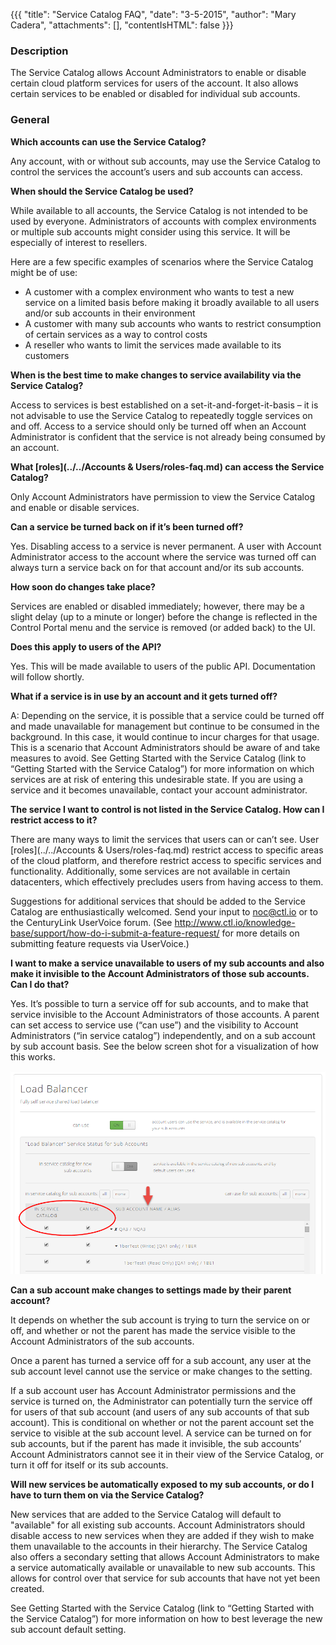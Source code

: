 {{{
  "title": "Service Catalog FAQ",
  "date": "3-5-2015",
  "author": "Mary Cadera",
  "attachments": [],
  "contentIsHTML": false
}}}

### Description

The Service Catalog allows Account Administrators to enable or disable certain cloud platform services for users of the account. It also allows certain services to be enabled or disabled for individual sub accounts.

### General

**Which accounts can use the Service Catalog?**

Any account, with or without sub accounts, may use the Service Catalog to control the services the account’s users and sub accounts can access.

**When should the Service Catalog be used?**

While available to all accounts, the Service Catalog is not intended to be used by everyone. Administrators of accounts with complex environments or multiple sub accounts might consider using this service. It will be especially of interest to resellers.

Here are a few specific examples of scenarios where the Service Catalog might be of use:

* A customer with a complex environment who wants to test a new service on a limited basis before making it broadly available to all users and/or sub accounts in their environment
* A customer with many sub accounts who wants to restrict consumption of certain services as a way to control costs
* A reseller who wants to limit the services made available to its customers

**When is the best time to make changes to service availability via the Service Catalog?**

Access to services is best established on a set-it-and-forget-it-basis – it is not advisable to use the Service Catalog to repeatedly toggle services on and off. Access to a service should only be turned off when an Account Administrator is confident that the service is not already being consumed by an account.

**What [roles](../../Accounts & Users/roles-faq.md) can access the Service Catalog?**

Only Account Administrators have permission to view the Service Catalog and enable or disable services.

**Can a service be turned back on if it’s been turned off?**

Yes. Disabling access to a service is never permanent. A user with Account Administrator access to the account where the service was turned off can always turn a service back on for that account and/or its sub accounts.

**How soon do changes take place?**

Services are enabled or disabled immediately; however, there may be a slight delay (up to a minute or longer) before the change is reflected in the Control Portal menu and the service is removed (or added back) to the UI.

**Does this apply to users of the API?**

Yes. This will be made available to users of the public API. Documentation will follow shortly.

**What if a service is in use by an account and it gets turned off?**

A: Depending on the service, it is possible that a service could be turned off and made unavailable for management but continue to be consumed in the background. In this case, it would continue to incur charges for that usage. This is a scenario that Account Administrators should be aware of and take measures to avoid. See Getting Started with the Service Catalog (link to “Getting Started with the Service Catalog”) for more information on which services are at risk of entering this undesirable state.
If you are using a service and it becomes unavailable, contact your account administrator.

**The service I want to control is not listed in the Service Catalog. How can I restrict access to it?**

There are many ways to limit the services that users can or can’t see. User [roles](../../Accounts & Users/roles-faq.md) restrict access to specific areas of the cloud platform, and therefore restrict access to specific services and functionality. Additionally, some services are not available in certain datacenters, which effectively precludes users from having access to them.

Suggestions for additional services that should be added to the Service Catalog are enthusiastically welcomed. Send your input to noc@ctl.io or to the CenturyLink UserVoice forum. (See http://www.ctl.io/knowledge-base/support/how-do-i-submit-a-feature-request/ for more details on submitting feature requests via UserVoice.)

**I want to make a service unavailable to users of my sub accounts and also make it invisible to the Account Administrators of those sub accounts. Can I do that?**

Yes. It’s possible to turn a service off for sub accounts, and to make that service invisible to the Account Administrators of those accounts. A parent can set access to service use (“can use”) and the visibility to Account Administrators (“in service catalog”) independently, and on a sub account by sub account basis. See the below screen shot for a visualization of how this works.


![sub account checkboxes](../../images/sub-account-checkboxes.png)


**Can a sub account make changes to settings made by their parent account?**

It depends on whether the sub account is trying to turn the service on or off, and whether or not the parent has made the service visible to the Account Administrators of the sub accounts.

Once a parent has turned a service off for a sub account, any user at the sub account level cannot use the service or make changes to the setting.

If a sub account user has Account Administrator permissions and the service is turned on, the Administrator can potentially turn the service off for users of that sub account (and users of any sub accounts of that sub account). This is conditional on whether or not the parent account set the service to visible at the sub account level. A service can be turned on for sub accounts, but if the parent has made it invisible, the sub accounts’ Account Administrators cannot see it in their view of the Service Catalog, or turn it off for itself or its sub accounts.

**Will new services be automatically exposed to my sub accounts, or do I have to turn them on via the Service Catalog?**

New services that are added to the Service Catalog will default to "available" for all existing sub accounts. Account Administrators should disable access to new services when they are added if they wish to make them unavailable to the accounts in their hierarchy.
The Service Catalog also offers a secondary setting that allows Account Administrators to make a service automatically available or unavailable to new sub accounts. This allows for control over that service for sub accounts that have not yet been created.

See Getting Started with the Service Catalog (link to “Getting Started with the Service Catalog”) for more information on how to best leverage the new sub account default setting.
